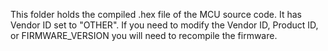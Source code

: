 This folder holds the compiled .hex file of the MCU source code. It has Vendor ID set to "OTHER". If you need to modify the Vendor ID, Product ID, or FIRMWARE_VERSION you will need to recompile the firmware.
